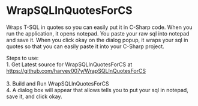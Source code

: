 # WrapSQLInQuotesForCS
Wraps T-SQL in quotes so you can easily put it in C-Sharp code. When you run the application, it opens notepad.
You paste your raw sql into notepad and save it. When you click okay on the dialog popup, it wraps your sql in
quotes so that you can easily paste it into your C-Sharp project.


  Steps to use:<br/>
      1. Get Latest source for WrapSQLInQuotesForCS at https://github.com/harvey007y/WrapSQLInQuotesForCS <br/>          
      3. Build and Run WrapSQLInQuotesForCS<br/>
      4. A dialog box will appear that allows tells you to put your sql in notepad, save it, and click okay.<br/>
    
